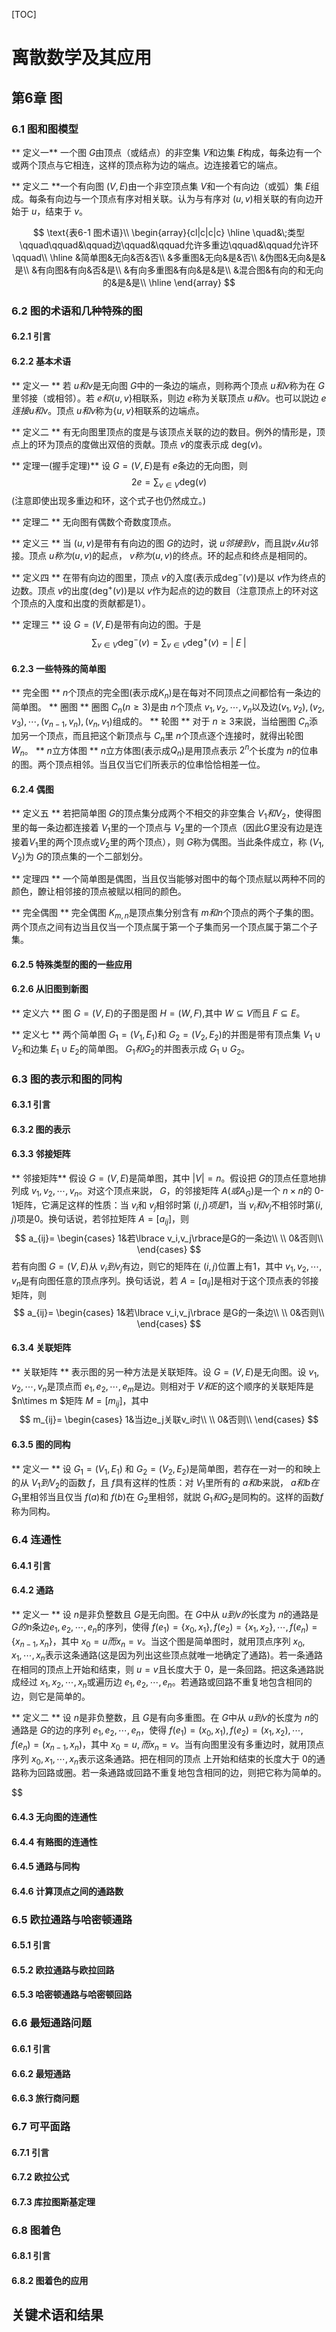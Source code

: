 [TOC]
# 离散数学及其应用
## 第6章 图
### 6.1 图和图模型
** 定义一** 一个图 $G$由顶点（或结点）的非空集 $V$和边集 $E$构成，每条边有一个或两个顶点与它相连，这样的顶点称为边的端点。边连接着它的端点。

** 定义二 **一个有向图 $(V,E)$由一个非空顶点集 $V$和一个有向边（或弧）集 $E$组成。每条有向边与一个顶点有序对相关联。认为与有序对 $(u,v)$相关联的有向边开始于 $u$，结束于 $v$。

$$
\text{表6-1  图术语}\\
\begin{array}{cl|c|c|c}
\hline
\quad&\;类型\qquad\qquad&\qquad边\qquad&\qquad允许多重边\qquad&\qquad允许环\qquad\\
\hline
&简单图&无向&否&否\\
&多重图&无向&是&否\\
&伪图&无向&是&是\\
&有向图&有向&否&是\\
&有向多重图&有向&是&是\\
&混合图&有向的和无向的&是&是\\
\hline
\end{array}
$$


### 6.2 图的术语和几种特殊的图
#### 6.2.1 引言
#### 6.2.2 基本术语
** 定义一 ** 若 $u和v$是无向图 $G$中的一条边的端点，则称两个顶点 $u和v$称为在 $G$里邻接（或相邻）。若 $e和\lbrace u,v\rbrace$相联系，则边 $e$称为关联顶点 $u和v$。也可以説边 $e连接u和v$。顶点 $u和v$称为$\lbrace u,v\rbrace$相联系的边端点。

** 定义二 ** 有无向图里顶点的度是与该顶点关联的边的数目。例外的情形是，顶点上的环为顶点的度做出双倍的贡献。顶点 $v$的度表示成 $\text {deg}(v)$。

** 定理一(握手定理)** 设 $G=(V,E)$是有 $e$条边的无向图，则
$$
2e = \sum_{v \in V} \text{deg}(v)
$$
(注意即使出现多重边和环，这个式子也仍然成立。)

** 定理二 ** 无向图有偶数个奇数度顶点。

** 定义三 ** 当 $(u,v)$是带有有向边的图 $G$的边时，说 $u邻接到v$，而且説$v从u$邻接。顶点 $u称为(u,v)$的起点， $v称为(u,v)$的终点。环的起点和终点是相同的。

** 定义四 ** 在带有向边的图里，顶点 $v$的入度(表示成$\text{deg}^{-}(v)$)是以 $v$作为终点的边数。顶点 $v$的出度($\text{deg}^+(v)$)是以 $v$作为起点的边的数目（注意顶点上的环对这个顶点的入度和出度的贡献都是$1$）。

** 定理三 ** 设 $G=(V,E)$是带有向边的图。于是
$$
\sum_{v \in V}\text{deg}^-(v) = \sum_{v \in V}\text{deg}^+(v) = |\;E\;|
$$

#### 6.2.3 一些特殊的简单图
** 完全图 ** $n$个顶点的完全图(表示成$K_n$)是在每对不同顶点之间都恰有一条边的简单图。
** 圈图 ** 圈图 $C_n(n\geq3)$是由 $n$个顶点 $v_1,v_2,\cdots,v_n$以及边$(v_1,v_2),(v_2,v_3),\cdots,(v_{n-1},v_n),(v_n,v_1)$组成的。
** 轮图 ** 对于 $n\geq3$来説，当给圈图 $C_n$添加另一个顶点，而且把这个新顶点与 $C_n$里 $n$个顶点逐个连接时，就得出轮图 $W_n$。
** $n$立方体图 ** $n$立方体图(表示成$Q_n$)是用顶点表示 $2^n$个长度为 $n$的位串的图。两个顶点相邻。当且仅当它们所表示的位串恰恰相差一位。

#### 6.2.4 偶图

** 定义五 ** 若把简单图 $G$的顶点集分成两个不相交的非空集合 $V_1和V_2$，使得图里的每一条边都连接着 $V_1$里的一个顶点与 $V_2$里的一个顶点（因此$G$里没有边是连接着$V_1$里的两个顶点或$V_2$里的两个顶点），则 $G$称为偶图。当此条件成立，称 $(V_1,V_2)$为 $G$的顶点集的一个二部划分。

** 定理四 ** 一个简单图是偶图，当且仅当能够对图中的每个顶点赋以两种不同的颜色，䩍让相邻接的顶点被赋以相同的颜色。

** 完全偶图 ** 完全偶图 $K_{m,n}$是顶点集分别含有 $m和n$个顶点的两个子集的图。两个顶点之间有边当且仅当一个顶点属于第一个子集而另一个顶点属于第二个子集。

#### 6.2.5 特殊类型的图的一些应用

#### 6.2.6 从旧图到新图
** 定义六 ** 图 $G=(V,E)$的子图是图 $H=(W,F)$,其中 $W\subseteq V$而且 $F\subseteq E$。

** 定义七 ** 两个简单图 $G_1=(V_1,E_1)$和 $G_2=(V_2,E_2)$的并图是带有顶点集 $V_1 \cup V_2$和边集 $E_1 \cup E_2$的简单图。 $G_1和G_2$的并图表示成 $G_1\cup G_2$。

### 6.3 图的表示和图的同构
#### 6.3.1 引言
#### 6.3.2 图的表示

#### 6.3.3 邻接矩阵

** 邻接矩阵** 假设 $G=(V,E)$是简单图，其中 $|V|=n$。假设把 $G$的顶点任意地排列成 $v_1,v_2,\cdots,v_n$。对这个顶点来説， $G$，的邻接矩阵 $A(或A_G)$是一个 $n\times n$的 $\text {0-1}$矩阵，它满足这样的性质：当 $v_i$和 $v_j$相邻时第 $(i,j)项是1$，当 $v_i和v_j$不相邻时第$(i,j)$项是0。换句话说，若邻拉矩阵 $A=[a_{ij}]$，则
$$
a_{ij}=
\begin{cases}
1&若\lbrace v_i,v_j\rbrace是G的一条边\\
\\
0&否则\\
\end{cases}
$$
若有向图 $G=(V,E)$从 $v_i到v_j$有边，则它的矩阵在 $(i,j)$位置上有1，其中 $v_1,v_2,\cdots,v_n$是有向图任意的顶点序列。换句话说，若 $A=[a_{ij}]$是相对于这个顶点表的邻接矩阵，则
$$
a_{ij}=
\begin{cases}
1&若\lbrace v_i,v_j\rbrace 是G的一条边\\
\\
0&否则\\
\end{cases}
$$

#### 6.3.4 关联矩阵
** 关联矩阵 ** 表示图的另一种方法是关联矩阵。设 $G=(V,E)$是无向图。设 $v_1,v_2,\cdots,v_n$是顶点而 $e_1,e_2,\cdots,e_m$是边。则相对于 $V和E$的这个顺序的关联矩阵是 $n\times m $矩阵 $M=[m_{ij}]$，其中
$$
m_{ij}=
\begin{cases}
1&当边e_j关联v_i时\\
\\
0&否则\\
\end{cases}
$$

#### 6.3.5 图的同构

** 定义一 ** 设 $G_1=(V_1,E_1)$ 和 $G_2=(V_2,E_2)$是简单图，若存在一对一的和映上的从 $V_1到V_2$的函数 $f$，且 $f$具有这样的性质：对 $V_1$里所有的 $a和b$来説， $a和b在G_1$里相邻当且仅当 $f(a)$和 $f(b)$在 $G_2$里相邻，就説 $G_1和G_2$是同构的。这样的函数$f$称为同构。

### 6.4 连通性
#### 6.4.1 引言
#### 6.4.2 通路
** 定义一 ** 设 $n$是非负整数且 $G$是无向图。在 $G$中从 $u到v的$长度为 $n$的通路是 $G的n$条边$e_1,e_2,\cdots,e_n$的序列，使得 $f(e_1)=\lbrace x_0,x_1\rbrace,f(e_2)=\lbrace x_1,x_2 \rbrace,\cdots,f(e_n)=\lbrace x_{n-1} ,x_n\rbrace$，其中 $x_0=u而x_n=v$。当这个图是简单图时，就用顶点序列 $x_0,x_1,\cdots,x_n$表示这条通路(这是因为列出这些顶点就唯一地确定了通路)。若一条通路在相同的顶点上开始和结束，则 $u=v$且长度大于 $0$，是一条回路。把这条通路説成经过 $x_1,x_2,\cdots,x_n$或遍历边 $e_1,e_2,\cdots,e_n$。若通路或回路不重复地包含相同的边，则它是简单的。

** 定义二 ** 设 $n$是非负整数，且 $G$是有向多重图。在 $G$中从 $u到v$的长度为 $n$的通路是 $G$的边的序列 $e_1,e_2,\cdots,e_n$，使得 $f(e_1)=(x_0,x_1),f(e_2)=(x_1,x_2),\cdots,f(e_n)=(x_{n-1},x_n)$，其中 $x_0=u,而x_n=v$。当有向图里没有多重边时，就用顶点序列 $x_0,x_1,\cdots,x_n$表示这条通路。把在相同的顶点 上开始和结束的长度大于 $0$的通路称为回路或圈。若一条通路或回路不重复地包含相同的边，则把它称为简单的。

$$
$$
$$
$$
$$
#### 6.4.3 无向图的连通性
#### 6.4.4 有赂图的连通性
#### 6.4.5 通路与同构
#### 6.4.6 计算顶点之间的通路数

### 6.5 欧拉通路与哈密顿通路
#### 6.5.1 引言
#### 6.5.2 欧拉通路与欧拉回路
#### 6.5.3 哈密顿通路与哈密顿回路

### 6.6 最短通路问题
#### 6.6.1 引言
#### 6.6.2 最短通路
#### 6.6.3 旅行商问题

### 6.7 可平面路
#### 6.7.1 引言
#### 6.7.2 欧拉公式
#### 6.7.3 库拉图斯基定理

### 6.8 图着色
#### 6.8.1 引言
#### 6.8.2 图着色的应用

## 关键术语和结果

